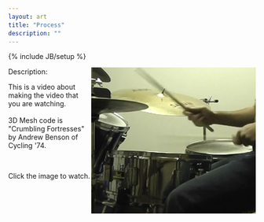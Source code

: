 ```yaml
---
layout: art
title: "Process"
description: ""
---
```

{% include JB/setup %}
<p><a href="http://vimeo.com/7698217"><img src="process.png" width="335" height="297" align="right" /></a>Description:</p>
<p>This is a video about making the video that you are watching.<br />
  <br />
3D Mesh code is &quot;Crumbling Fortresses&quot; by Andrew Benson of Cycling '74.</p>
<p>&nbsp;</p>
<p>Click the image to watch.</p>